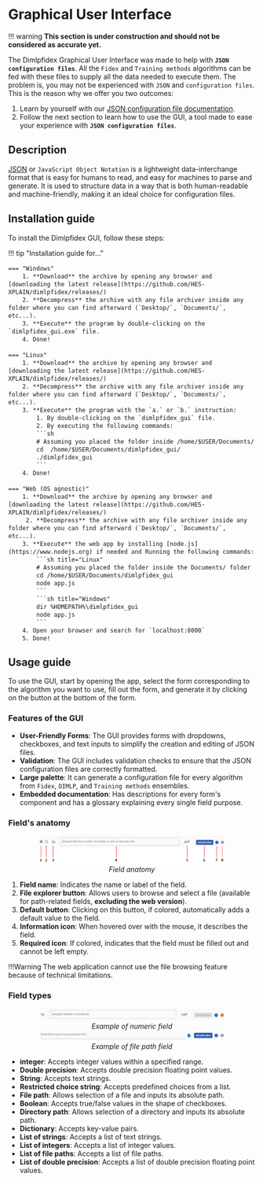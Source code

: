 # Graphical User Interface

!!! warning
    **This section is under construction and should not be considered as accurate yet.**

The Dimlpfidex Graphical User Interface was made to help with **`JSON configuration files`**. All the `Fidex` and `Training methods` algorithms can be fed with these files to supply all the data needed to execute them. The problem is, you may not be experienced with `JSON` and `configuration files`. This is the reason why we offer you two outcomes: 

1. Learn by yourself with our [JSON configuration file documentation](file-formats/json-configuration-files.md).
2. Follow the next section to learn how to use the GUI, a tool made to ease your experience with **`JSON configuration files`**.

## Description
[JSON](https://www.json.org/json-en.html) or `JavaScript Object Notation` is a lightweight data-interchange format that is easy for humans to read, and easy for machines to parse and generate. It is used to structure data in a way that is both human-readable and machine-friendly, making it an ideal choice for configuration files.

## Installation guide

To install the Dimlpfidex GUI, follow these steps:

!!! tip "Installation guide for..."

    === "Windows"
        1. **Download** the archive by opening any browser and [downloading the latest release](https://github.com/HES-XPLAIN/dimlpfidex/releases/)
        2. **Decompress** the archive with any file archiver inside any folder where you can find afterward (`Desktop/`, `Documents/`, etc...).
        3. **Execute** the program by double-clicking on the `dimlpfidex_gui.exe` file.
        4. Done!

    === "Linux"
        1. **Download** the archive by opening any browser and [downloading the latest release](https://github.com/HES-XPLAIN/dimlpfidex/releases/)
        2. **Decompress** the archive with any file archiver inside any folder where you can find afterward (`Desktop/`, `Documents/`, etc...).
        3. **Execute** the program with the `a.` or `b.` instruction: 
            1. By double-clicking on the `dimlpfidex_gui` file.
            2. By executing the following commands:
            ```sh
            # Assuming you placed the folder inside /home/$USER/Documents/
            cd  /home/$USER/Documents/dimlpfidex_gui/
            ./dimlpfidex_gui
            ```
        4. Done!

    === "Web (OS agnostic)"
        1. **Download** the archive by opening any browser and [downloading the latest release](https://github.com/HES-XPLAIN/dimlpfidex/releases/)
         2. **Decompress** the archive with any file archiver inside any folder where you can find afterward (`Desktop/`, `Documents/`, etc...).
        3. **Execute** the web app by installing [node.js](https://www.nodejs.org) if needed and Running the following commands:
            ```sh title="Linux"
            # Assuming you placed the folder inside the Documents/ folder 
            cd /home/$USER/Documents/dimlpfidex_gui
            node app.js
            ```
            ```sh title="Windows"
            dir %HOMEPATH%\dimlpfidex_gui
            node app.js
            ```
        4. Open your browser and search for `localhost:8000`
        5. Done!

## Usage guide

To use the GUI, start by opening the app, select the form corresponding to the algorithm you want to use, fill out the form, and generate it by clicking on the button at the bottom of the form. 

### Features of the GUI

- **User-Friendly Forms**: The GUI provides forms with dropdowns, checkboxes, and text inputs to simplify the creation and editing of JSON files.
- **Validation**: The GUI includes validation checks to ensure that the JSON configuration files are correctly formatted.
- **Large palette**: It can generate a configuration file for every algorithm from `Fidex`, `DIMLP`, and `Training methods` ensembles.
- **Embedded documentation**: Has descriptions for every form's component and has a glossary explaining every single field purpose. 

### Field's anatomy

<center><img src="../../assets/images/gui/gui_fieldanatomy.png" width="75%"/></center>
<center><i>Field anatomy</i></center>

1. **Field name**: Indicates the name or label of the field.
2. **File explorer button**: Allows users to browse and select a file (available for path-related fields, **excluding the web version**).
3. **Default button**: Clicking on this button, if colored, automatically adds a default value to the field.
4. **Information icon**: When hovered over with the mouse, it describes the field.
5. **Required icon**: If colored, indicates that the field must be filled out and cannot be left empty.

!!!Warning
    The web application cannot use the file browsing feature because of technical limitations.

### Field types
<center><img src="../../assets/images/gui/gui_fieldnumeric.png" width="75%"/></center>
<center><i>Example of numeric field</i></center>

<center><img src="../../assets/images/gui/gui_fieldfilepath.png" width="75%"/></center>
<center><i>Example of file path field</i></center>

- **integer**: Accepts integer values within a specified range.
- **Double precision**: Accepts double precision floating point values.
- **String**: Accepts text strings.
- **Restricted choice string**: Accepts predefined choices from a list.
- **File path**: Allows selection of a file and inputs its absolute path.
- **Boolean**: Accepts true/false values in the shape of checkboxes.
- **Directory path**: Allows selection of a directory and inputs its absolute path.
- **Dictionary**: Accepts key-value pairs.
- **List of strings**: Accepts a list of text strings.
- **List of integers**: Accepts a list of integer values.
- **List of file paths**: Accepts a list of file paths.
- **List of double precision**: Accepts a list of double precision floating point values.





